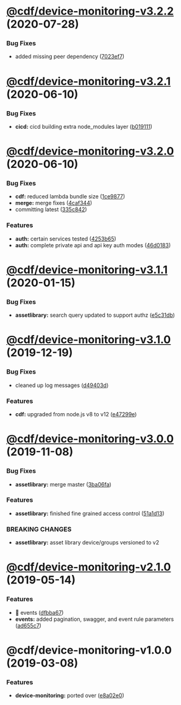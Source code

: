 # [@cdf/device-monitoring-v3.2.2](https://git-codecommit.us-west-2.amazonaws.com/v1/repos/cdf-core/compare/@cdf/device-monitoring-v3.2.1...@cdf/device-monitoring-v3.2.2) (2020-07-28)


### Bug Fixes

* added missing peer dependency ([7023ef7](https://git-codecommit.us-west-2.amazonaws.com/v1/repos/cdf-core/commit/7023ef7b2813cecf590003feb9c829deb04217b2))

# [@cdf/device-monitoring-v3.2.1](https://git-codecommit.us-west-2.amazonaws.com/v1/repos/cdf-core/compare/@cdf/device-monitoring-v3.2.0...@cdf/device-monitoring-v3.2.1) (2020-06-10)


### Bug Fixes

* **cicd:** cicd building extra node_modules layer ([b019111](https://git-codecommit.us-west-2.amazonaws.com/v1/repos/cdf-core/commit/b019111adadea7bac04ed3aaa35254c3137615e0))

# [@cdf/device-monitoring-v3.2.0](https://git-codecommit.us-west-2.amazonaws.com/v1/repos/cdf-core/compare/@cdf/device-monitoring-v3.1.1...@cdf/device-monitoring-v3.2.0) (2020-06-10)


### Bug Fixes

* **cdf:** reduced lambda bundle size ([1ce9877](https://git-codecommit.us-west-2.amazonaws.com/v1/repos/cdf-core/commit/1ce9877878831dac78b00ddbc5589cadead19d53))
* **merge:** merge fixes ([4caf344](https://git-codecommit.us-west-2.amazonaws.com/v1/repos/cdf-core/commit/4caf3445de7d35f0abd33718244aa5f0de88021c))
* committing latest ([335c842](https://git-codecommit.us-west-2.amazonaws.com/v1/repos/cdf-core/commit/335c84223ab2a860c52766559b220170a64c7c17))


### Features

* **auth:** certain services tested ([4253b65](https://git-codecommit.us-west-2.amazonaws.com/v1/repos/cdf-core/commit/4253b65750e52dd962a3a42dde05626044bb79cc))
* **auth:** complete private api and api key auth modes ([46d0183](https://git-codecommit.us-west-2.amazonaws.com/v1/repos/cdf-core/commit/46d0183e779e21a7ad39e879481b369bec2d060f))

# [@cdf/device-monitoring-v3.1.1](https://git-codecommit.us-west-2.amazonaws.com/v1/repos/cdf-core/compare/@cdf/device-monitoring-v3.1.0...@cdf/device-monitoring-v3.1.1) (2020-01-15)


### Bug Fixes

* **assetlibrary:** search query updated to support authz ([e5c31db](https://git-codecommit.us-west-2.amazonaws.com/v1/repos/cdf-core/commit/e5c31db609841406d98733e62e3ed93073ffbb1f))

# [@cdf/device-monitoring-v3.1.0](https://git-codecommit.us-west-2.amazonaws.com/v1/repos/cdf-core/compare/@cdf/device-monitoring-v3.0.0...@cdf/device-monitoring-v3.1.0) (2019-12-19)


### Bug Fixes

* cleaned up log messages ([d49403d](https://git-codecommit.us-west-2.amazonaws.com/v1/repos/cdf-core/commit/d49403d11f3f73ea8c5ce061bfa790ec40cd8c13))


### Features

* **cdf:** upgraded from node.js v8 to v12 ([e47299e](https://git-codecommit.us-west-2.amazonaws.com/v1/repos/cdf-core/commit/e47299ee399acf6554a0845048c4fed99251c2b1))

# [@cdf/device-monitoring-v3.0.0](https://git-codecommit.us-west-2.amazonaws.com/v1/repos/cdf-core/compare/@cdf/device-monitoring-v2.1.0...@cdf/device-monitoring-v3.0.0) (2019-11-08)


### Bug Fixes

* **assetlibrary:** merge master ([3ba06fa](https://git-codecommit.us-west-2.amazonaws.com/v1/repos/cdf-core/commit/3ba06fa9fc5b264ceaed0f97ccf45fab97d57a08))


### Features

* **assetlibrary:** finished fine grained access control ([51a1d13](https://git-codecommit.us-west-2.amazonaws.com/v1/repos/cdf-core/commit/51a1d134ec48be2d62edc575998752ff866230bf))


### BREAKING CHANGES

* **assetlibrary:** asset library device/groups versioned to v2

# [@cdf/device-monitoring-v2.1.0](https://git-codecommit.us-west-2.amazonaws.com/v1/repos/cdf-core/compare/@cdf/device-monitoring-v2.0.0...@cdf/device-monitoring-v2.1.0) (2019-05-14)


### Features

* 🎸 events ([dfbba67](https://git-codecommit.us-west-2.amazonaws.com/v1/repos/cdf-core/commit/dfbba67))
* **events:** added pagination, swagger, and event rule parameters ([ad655c7](https://git-codecommit.us-west-2.amazonaws.com/v1/repos/cdf-core/commit/ad655c7))

# @cdf/device-monitoring-v1.0.0 (2019-03-08)


### Features

* **device-monitoring:** ported over ([e8a02e0](https://git-codecommit.us-west-2.amazonaws.com/v1/repos/cdf-core/commit/e8a02e0))
